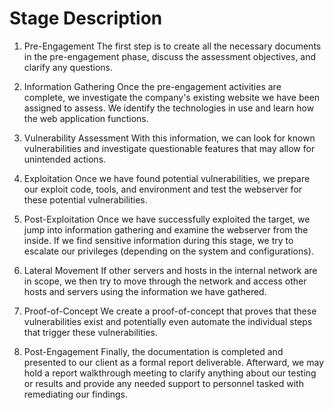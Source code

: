 


# Stage	Description

1. Pre-Engagement	The first step is to create all the necessary documents in the pre-engagement phase, discuss the assessment objectives, and clarify any questions.

2. Information Gathering	Once the pre-engagement activities are complete, we investigate the company's existing website we have been assigned to assess. We identify the technologies in use and learn how the web application functions.

3. Vulnerability Assessment	With this information, we can look for known vulnerabilities and investigate questionable features that may allow for unintended actions.

4. Exploitation	Once we have found potential vulnerabilities, we prepare our exploit code, tools, and environment and test the webserver for these potential vulnerabilities.

5. Post-Exploitation	Once we have successfully exploited the target, we jump into information gathering and examine the webserver from the inside. If we find sensitive information during this stage, we try to escalate our privileges (depending on the system and configurations).

6. Lateral Movement	If other servers and hosts in the internal network are in scope, we then try to move through the network and access other hosts and servers using the information we have gathered.

7. Proof-of-Concept	We create a proof-of-concept that proves that these vulnerabilities exist and potentially even automate the individual steps that trigger these vulnerabilities.

8. Post-Engagement	Finally, the documentation is completed and presented to our client as a formal report deliverable. Afterward, we may hold a report walkthrough meeting to clarify anything about our testing or results and provide any needed support to personnel tasked with remediating our findings.


##
##
##
